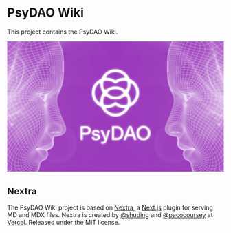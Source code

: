 # PsyDAO Wiki

This project contains the PsyDAO Wiki.

[![](public/images/psydao-cover.jpg)](https://psydao.io)

## Nextra

The PsyDAO Wiki project is based on [Nextra](https://github.com/shuding/nextra), a [Next.js](https://nextjs.org/) plugin for serving MD and MDX files. Nextra is created by [@shuding](https://github.com/shuding) and [@pacocoursey](https://github.com/pacocoursey) at [Vercel](https://vercel.com/). Released under the MIT license.